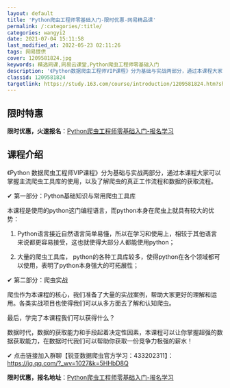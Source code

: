```yaml
---
layout: default
title: 'Python爬虫工程师零基础入门-限时优惠-网易精品课'
permalink: /:categories/:title/
categories: wangyi2
date: 2021-07-04 15:11:58
last_modified_at: 2022-05-23 02:11:26
tags: 网易提供
cover: 1209581824.jpg
keywords: 精选网课,网易云课堂,Python爬虫工程师零基础入门
description: '《Python数据爬虫工程师VIP课程》分为基础与实战两部分，通过本课程大家可以掌握主流爬虫工具库的使用，以及了解爬虫的'
classid: 1209581824
targetlink: https://study.163.com/course/introduction/1209581824.htm?share=1&shareId=1025206652&utm_campaign=share&utm_medium=iphoneShare&utm_source=&utm_u=1025206652
---
```


## 限时特惠

**限时优惠，火速报名**：[Python爬虫工程师零基础入门-报名学习](https://study.163.com/course/introduction/1209581824.htm?share=1&shareId=1025206652&utm_campaign=share&utm_medium=iphoneShare&utm_source=&utm_u=1025206652)

## 课程介绍

《Python 数据爬虫工程师VIP课程》分为基础与实战两部分，通过本课程大家可以掌握主流爬虫工具库的使用，以及了解爬虫的真正工作流程和数据的获取流程。

 ✔︎ 第一部分：Python基础知识与常用爬虫工具库

本课程是使用的python这门编程语言，而python本身在爬虫上就具有较大的优势：

1.	Python语言接近自然语言简单易懂，所以在学习和使用上，相较于其他语言来说都更容易接受，这也就使得大部分人都能使用python；

2.	大量的爬虫工具库， python的各种工具库较多，使得python在各个领域都可以使用，表明了python本身强大的可拓展性；

 ✔︎ 第二部分：爬虫实战

爬虫作为本课程的核心，我们准备了大量的实战案例，帮助大家更好的理解和运用。各类实战项目也使得我们可以从多方面去了解和认知爬虫。

最后，学完了本课程我们可以获得什么？

数据时代，数据的获取能力和手段起着决定性因素，本课程可以让你掌握超强的数据获取能力，在数据时代我们可以帮助你获取一份竞争力极强的薪水！



✔︎ 点击链接加入群聊【锐亚数据爬虫官方学习：433202311】：https://jq.qq.com/?_wv=1027&k=5HHbD8Q

**限时优惠，报名地址**：[Python爬虫工程师零基础入门-报名学习](https://study.163.com/course/introduction/1209581824.htm?share=1&shareId=1025206652&utm_campaign=share&utm_medium=iphoneShare&utm_source=&utm_u=1025206652)


